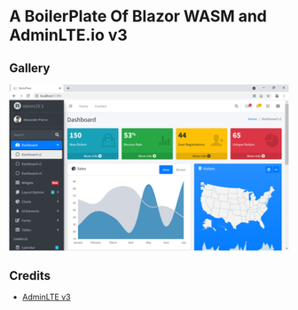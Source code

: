 # A BoilerPlate Of Blazor WASM and AdminLTE.io v3

## Gallery

![screenshot](Shared\public\img\2021-09-02_151324.png)

## Credits

- [AdminLTE v3](https://adminlte.io/)
